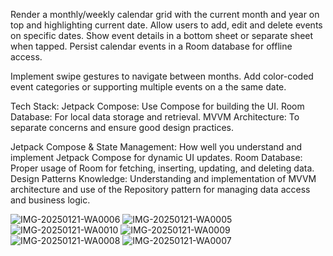 Render a monthly/weekly calendar grid with the current month and year on top and highlighting current date.
Allow users to add, edit and delete events on specific dates.
Show event details in a bottom sheet or separate sheet when tapped.
Persist calendar events in a Room database for offline access.

Implement swipe gestures to navigate between months.
Add color-coded event categories or supporting multiple events on a the same date.

Tech Stack:
Jetpack Compose: Use Compose for building the UI.
Room Database: For local data storage and retrieval.
MVVM Architecture: To separate concerns and ensure good design practices.

Jetpack Compose & State Management: How well you understand and implement Jetpack Compose for dynamic UI updates.
Room Database: Proper usage of Room for fetching, inserting, updating, and deleting data.
Design Patterns Knowledge: Understanding and implementation of MVVM architecture and use of the Repository pattern for managing data access and business logic.

![IMG-20250121-WA0006](https://github.com/user-attachments/assets/839e118b-a1bf-4642-8e92-671a06c62d22)
![IMG-20250121-WA0005](https://github.com/user-attachments/assets/dade9a11-a43e-4f3b-83ff-eec268479a20)
![IMG-20250121-WA0010](https://github.com/user-attachments/assets/d8d646e8-6d68-4ebd-a335-1e3379780f25)
![IMG-20250121-WA0009](https://github.com/user-attachments/assets/a1c60bda-4322-4bbf-a303-1a4a99812569)
![IMG-20250121-WA0008](https://github.com/user-attachments/assets/7607ee43-0c2a-4951-b2ae-d7fa7f839ed3)
![IMG-20250121-WA0007](https://github.com/user-attachments/assets/28186ed5-2160-4230-88de-663ce07c08b1)
